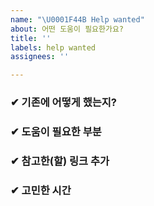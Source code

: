 ```yaml
---
name: "\U0001F44B Help wanted"
about: 어떤 도움이 필요한가요?
title: ''
labels: help wanted
assignees: ''

---
```


### ✔ 기존에 어떻게 했는지?




###  ✔ 도움이 필요한 부분



### ✔ 참고한(할) 링크 추가



### ✔ 고민한 시간

